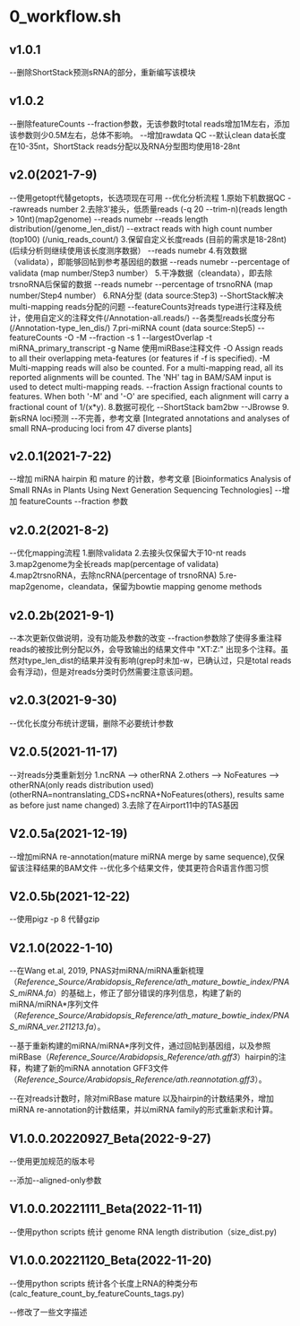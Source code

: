 # 0_workflow.sh

## v1.0.1

--删除ShortStack预测sRNA的部分，重新编写该模块

## v1.0.2

--删除featureCounts --fraction参数，无该参数时total reads增加1M左右，添加该参数则少0.5M左右，总体不影响。
--增加rawdata QC
--默认clean data长度在10-35nt，ShortStack reads分配以及RNA分型图均使用18-28nt

## v2.0(2021-7-9)

--使用getopt代替getopts，长选项现在可用
--优化分析流程
1.原始下机数据QC
--rawreads number
2.去除3'接头，低质量reads (-q 20 --trim-n)(reads length > 10nt)(map2genome)
--reads numebr
--reads length distribution(/genome_len_dist/)
--extract reads with high count number (top100) (/uniq_reads_count/)
3.保留自定义长度reads (目前的需求是18-28nt) (后续分析则继续使用该长度测序数据）
--reads numebr
4.有效数据（validata），即能够回帖到参考基因组的数据
--reads numebr
--percentage of validata (map number/Step3 number）
5.干净数据（cleandata），即去除trsnoRNA后保留的数据
--reads numebr
--percentage of trsnoRNA (map number/Step4 number）
6.RNA分型 (data source:Step3)
--ShortStack解决multi-mapping reads分配的问题
--featureCounts对reads type进行注释及统计，使用自定义的注释文件(/Annotation-all.reads/)
--各类型reads长度分布(/Annotation-type_len_dis/)
7.pri-miRNA count (data source:Step5)
--featureCounts -O -M --fraction -s 1 --largestOverlap -t miRNA_primary_transcript -g Name 使用miRBase注释文件
-O          Assign reads to all their overlapping meta-features (or features if -f is specified).
-M          Multi-mapping reads will also be counted. For a multi-mapping read, all its reported alignments will be counted. The 'NH' tag in BAM/SAM input is used to detect multi-mapping reads.
--fraction  Assign fractional counts to features. When both '-M' and '-O' are specified, each alignment will carry a fractional count of 1/(x*y).
8.数据可视化
--ShortStack bam2bw
--JBrowse
9.新sRNA loci预测
--不完善，参考文章 [Integrated annotations and analyses of small RNA–producing loci from 47 diverse plants]

## v2.0.1(2021-7-22)

--增加 miRNA hairpin 和 mature 的计数，参考文章 [Bioinformatics Analysis of Small RNAs in Plants Using Next Generation Sequencing Technologies]
--增加 featureCounts --fraction 参数

## v2.0.2(2021-8-2)

--优化mapping流程
1.删除validata
2.去接头仅保留大于10-nt reads
3.map2genome为全长reads map(percentage of validata)
4.map2trsnoRNA，去除ncRNA(percentage of trsnoRNA)
5.re-map2genome，cleandata，保留为bowtie mapping genome methods

## v2.0.2b(2021-9-1)

--本次更新仅做说明，没有功能及参数的改变
--fraction参数除了使得多重注释reads的被按比例分配以外，会导致输出的结果文件中 "XT:Z:" 出现多个注释。虽然对type_len_dist的结果并没有影响(grep时未加-w，已确认过，只是total reads会有浮动)，但是对reads分类时仍然需要注意该问题。

## v2.0.3(2021-9-30)

--优化长度分布统计逻辑，删除不必要统计参数

## V2.0.5(2021-11-17)

--对reads分类重新划分
1.ncRNA --> otherRNA
2.others --> NoFeatures --> otherRNA(only reads distribution used)
(otherRNA=nontranslating_CDS+ncRNA+NoFeatures(others), results same as before just name changed)
3.去除了在Airport11中的TAS基因

## V2.0.5a(2021-12-19)

--增加miRNA re-annotation(mature miRNA merge by same sequence),仅保留该注释结果的BAM文件
--优化多个结果文件，使其更符合R语言作图习惯

## V2.0.5b(2021-12-22)

--使用pigz -p 8 代替gzip

## V2.1.0(2022-1-10)

--在Wang et.al, 2019, PNAS对miRNA/miRNA重新梳理（*Reference_Source/Arabidopsis_Reference/ath_mature_bowtie_index/PNAS_miRNA.fa*）的基础上，修正了部分错误的序列信息，构建了新的miRNA/miRNA*序列文件 （*Reference_Source/Arabidopsis_Reference/ath_mature_bowtie_index/PNAS_miRNA_ver.211213.fa*）。

--基于重新构建的miRNA/miRNA*序列文件，通过回帖到基因组，以及参照miRBase（*Reference_Source/Arabidopsis_Reference/ath.gff3*）hairpin的注释，构建了新的miRNA annotation GFF3文件（*Reference_Source/Arabidopsis_Reference/ath.reannotation.gff3*）。

--在对reads计数时，除对miRBase mature 以及hairpin的计数结果外，增加miRNA re-annotation的计数结果，并以miRNA family的形式重新求和计算。

## V1.0.0.20220927_Beta(2022-9-27)

--使用更加规范的版本号

--添加--aligned-only参数

## V1.0.0.20221111_Beta(2022-11-11)

--使用python scripts 统计 genome RNA length distribution（size_dist.py)

## V1.0.0.20221120_Beta(2022-11-20)

--使用python scripts 统计各个长度上RNA的种类分布 (calc_feature_count_by_featureCounts_tags.py)

--修改了一些文字描述
